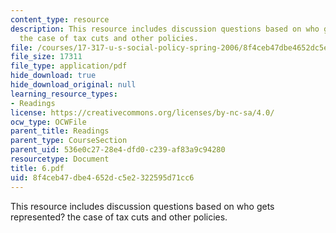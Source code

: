 ```yaml
---
content_type: resource
description: This resource includes discussion questions based on who gets represented?
  the case of tax cuts and other policies.
file: /courses/17-317-u-s-social-policy-spring-2006/8f4ceb47dbe4652dc5e2322595d71cc6_6.pdf
file_size: 17311
file_type: application/pdf
hide_download: true
hide_download_original: null
learning_resource_types:
- Readings
license: https://creativecommons.org/licenses/by-nc-sa/4.0/
ocw_type: OCWFile
parent_title: Readings
parent_type: CourseSection
parent_uid: 536e0c27-28e4-dfd0-c239-af83a9c94280
resourcetype: Document
title: 6.pdf
uid: 8f4ceb47-dbe4-652d-c5e2-322595d71cc6
---
```

This resource includes discussion questions based on who gets represented? the case of tax cuts and other policies.